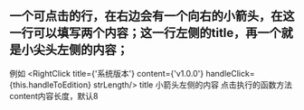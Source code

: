 

## 一个可点击的行，在右边会有一个向右的小箭头，在这一行可以填写两个内容；这一行左侧的title，再一个就是小尖头左侧的内容；

例如
<RightClick title={'系统版本'} content={'v1.0.0'} handleClick={this.handleToEdition} strLength/>
            title             小箭头左侧的内容     点击执行的函数方法                     content内容长度，默认8

